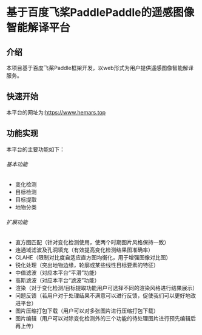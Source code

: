 # 基于百度飞桨PaddlePaddle的遥感图像智能解译平台
## 介绍
本项目基于百度飞桨Paddle框架开发，以web形式为用户提供遥感图像智能解译服务。
## 快速开始
本平台的网址为:https://www.hemars.top
## 功能实现
本平台的主要功能如下：
###### 基本功能
- 变化检测
- 目标检测
- 目标提取
- 地物分类
###### 扩展功能
- 直方图匹配（针对变化检测使用，使两个时期图片风格保持一致）
- 连通域滤波及孔洞填充（有效提高变化检测结果图准确率）
- CLAHE（限制对比度自适应直方图均衡化，用于增强图像对比图）
- 锐化处理（突出地物边缘，轮廓或某些线性目标要素的特征）
- 中值滤波（对应本平台“平滑”功能）
- 高斯滤波（对应本平台“滤波”功能）
- 渲染（对于变化检测/目标提取功能用户可选择不同的渲染风格进行结果展示）
- 问题反馈（若用户对于处理结果不满意可以进行反馈，促使我们可以更好地改进平台）
- 图片压缩打包下载（用户可以对多张图片进行压缩打包下载）
- 图片编辑（用户可以对除变化检测外的三个功能的待处理图片进行预先编辑后再上传）

